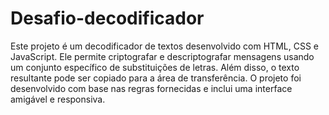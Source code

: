 # Desafio-decodificador
 Este projeto é um decodificador de textos desenvolvido com HTML, CSS e JavaScript. Ele permite criptografar e descriptografar mensagens usando um conjunto específico de substituições de letras. Além disso, o texto resultante pode ser copiado para a área de transferência. O projeto foi desenvolvido com base nas regras fornecidas e inclui uma interface amigável e responsiva.
